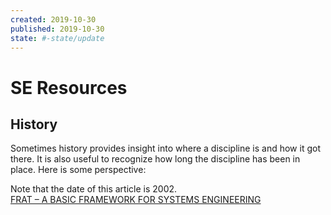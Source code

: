 ```yaml
---
created: 2019-10-30
published: 2019-10-30
state: #-state/update
---
```


# SE Resources

## History

Sometimes history provides insight into where a discipline is and how it got there. It is also useful to recognize how long the discipline has been in place. Here is some perspective:

Note that the date of this article is 2002.  
[FRAT – A BASIC FRAMEWORK FOR SYSTEMS ENGINEERING](https://www.systemsconcept.org/static_files/2002/INCOSE02_FBFSE.pdf)